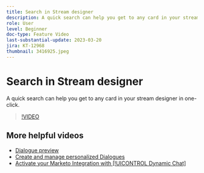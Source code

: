 ```yaml
---
title: Search in Stream designer
description: A quick search can help you get to any card in your stream designer in one-click.
role: User
level: Beginner
doc-type: Feature Video
last-substantial-update: 2023-03-20
jira: KT-12968
thumbnail: 3416925.jpeg
---
```


# Search in Stream designer

A quick search can help you get to any card in your stream designer in one-click.

>[!VIDEO](https://video.tv.adobe.com/v/3416925/?quality=12&learn=on)

## More helpful videos

* [Dialogue preview ](dialogue-preview.md)
* [Create and manage personalized Dialogues](dialogue-management.md)
* [Activate your Marketo Integration with [!UICONTROL Dynamic Chat] ](marketo-integration.md)
